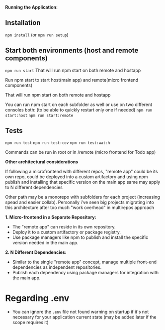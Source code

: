 **Running the Application:**

## Installation

```npm install``` (or ```npm run setup```)

## Start both environments (host and remote components)

```npm run start```
That will run npm start on both remote and hostapp


Run npm start to start host(main app) and remote(micro frontend components)

That will run npm start on both remote and hostapp

You can run npm start on each subfolder as well or use on two different consoles both: (to be able to quickly restart only one if needed)
```npm run start:host```
```npm run start:remote```


## Tests
```npm run test```
```npm run test:cov```
```npm run test:watch```

Commands can be run in root or in /remote (micro frontend for Todo app)


**Other architectural considerations**

If following a microfrontend with different repos, "remote app" could be its own repo, could be deployed into a custom artifactory and using npm publish and installing that specific version on the main app
same may apply to N different dependencies

Other path may be a monorepo with subfolders for each project (increasing spead and easier collab). Personally i've seen big projects migrating into this architecture after too much "work overhead" in multirepos approach
 
 **1. Micro-frontend in a Separate Repository:**

- The "remote app" can reside in its own repository.
- Deploy it to a custom artifactory or package registry.
- Use package managers like npm to publish and install the specific version needed in the main app.

**2. N Different Dependencies:**

- Similar to the single "remote app" concept, manage multiple front-end dependencies as independent repositories.
- Publish each dependency using package managers for integration with the main app.


# Regarding .env 

- You can ignore the `.env` file not found warning on startup if it's not necessary for your application current state (may be added later if the scope requires it)